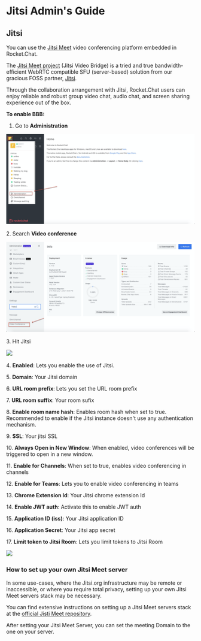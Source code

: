 # Jitsi Admin's Guide

## Jitsi

You can use the [Jitsi Meet](https://jitsi.org/jitsi-meet/) video conferencing platform embedded in Rocket.Chat.

The [Jitsi Meet project](https://jitsi.org/Projects/JitsiMeet) (Jitsi Video Bridge) is a tried and true bandwidth-efficient WebRTC compatible SFU (server-based) solution from our gracious FOSS partner, [Jitsi](https://jitsi.org).

Through the collaboration arrangement with Jitsi, Rocket.Chat users can enjoy reliable and robust group video chat, audio chat, and screen sharing experience out of the box.

**To enable BBB:**

1. Go to **Administration**

![](<../../../../.gitbook/assets/image (249).png>)

2\. Search **Video conference**

![](<../../../../.gitbook/assets/image (250).png>)

3\. Hit Jitsi

![](../../../../.gitbook/assets/2021-11-26\_01-35-25.png)

4\. **Enabled**: Lets you enable the use of Jitsi.

5\. **Domain**: Your Jitsi domain

6\. **URL room prefix**: Lets you set the URL room prefix

7\. **URL room suffix**: Your room sufix

8\. **Enable room name hash**: Enables room hash when set to true. Recommended to enable if the Jitsi instance doesn't use any authentication mechanism.

9\. **SSL**: Your jitsi SSL

10\. **Always Open in New Window**: When enabled, video conferences will be triggered to open in a new window.

11\. **Enable for Channels**: When set to true, enables video conferencing in channels

12\. **Enable for Teams**: Lets you to enable video conferencing in teams

13\. **Chrome Extension Id**: Your Jitsi chrome extension Id

14\. **Enable JWT auth**: Activate this to enable JWT auth

15\. **Application ID (iss)**: Your Jitsi application ID

16\. **Application Secret**: Your Jitsi app secret

17\. **Limit token to Jitsi Room**: Lets you limit tokens to Jitsi Room

![](../../../../.gitbook/assets/2021-11-26\_01-59-31.png)

### How to set up your own Jitsi Meet server

In some use-cases, where the Jitsi.org infrastructure may be remote or inaccessible, or where you require total privacy, setting up your own Jitsi Meet servers stack may be necessary.

You can find extensive instructions on setting up a Jitsi Meet servers stack at the [official Jisti Meet repository](https://github.com/jitsi/jitsi-meet).

After setting your Jitsi Meet Server, you can set the meeting Domain to the one on your server.
